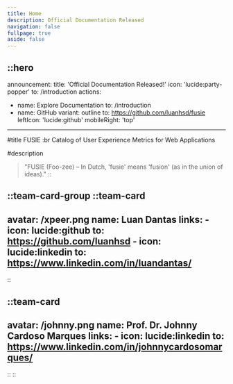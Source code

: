 ```yaml
---
title: Home
description: Official Documentation Released
navigation: false
fullpage: true
aside: false
---
```


::hero
---
announcement:
  title: 'Official Documentation Released!'
  icon: 'lucide:party-popper'
  to: /introduction
actions:
  - name: Explore Documentation
    to: /introduction
  - name: GitHub
    variant: outline
    to: https://github.com/luanhsd/fusie
    leftIcon: 'lucide:github'
mobileRight: 'top'
---

#title
FUSIE :br Catalog of User Experience Metrics for Web Applications

#description
> "FUSIE (Foo-zee) – In Dutch, 'fusie' means 'fusion' (as in the union of ideas)."
::

::team-card-group
  ::team-card
  ---
  avatar: /xpeer.png
  name: Luan Dantas
  links:
    - icon: lucide:github
      to: https://github.com/luanhsd
    - icon: lucide:linkedin
      to: https://www.linkedin.com/in/luandantas/
  ---
  ::

  ::team-card
  ---
  avatar: /johnny.png 
  name: Prof. Dr. Johnny Cardoso Marques
  links:
    - icon: lucide:linkedin
      to: https://www.linkedin.com/in/johnnycardosomarques/
  ---
  ::
::
